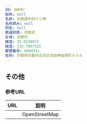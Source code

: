 ```yaml
---
ID: AWFRr
総称: null
名称: 加賀國中四十二神
名称読み: null
別名: null
都道府県: 京都府
区域: 京都市
緯度: 35.0238073
経度: 135.7847515
郵便番号: 6068311
住所: 京都府京都市左京区吉田神楽岡町６０６
---
```


## その他

### 参考URL

| URL | 説明          |
| --- | ------------- |
|     | OpenStreetMap |
